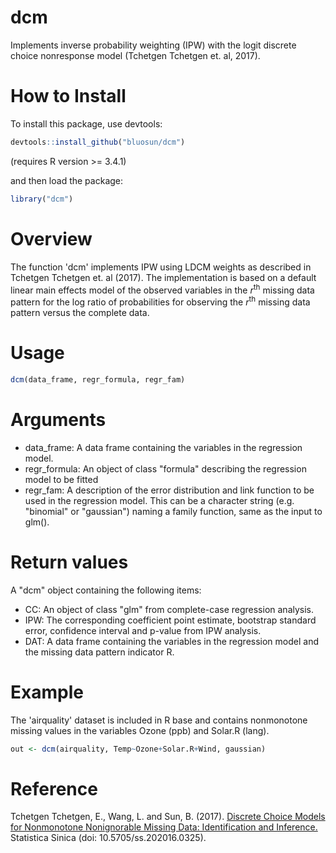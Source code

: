# dcm

Implements inverse probability weighting (IPW) with the logit discrete choice nonresponse model (Tchetgen Tchetgen et. al, 2017).

# How to Install

To install this package, use devtools:

```r
devtools::install_github("bluosun/dcm")
```
(requires R version >= 3.4.1) 

and then load the package:

```r
library("dcm")
```

# Overview
The function 'dcm' implements IPW using LDCM weights as described in Tchetgen Tchetgen et. al (2017). The implementation is based on 
a default linear main effects model of the observed variables in the *r*<sup>th</sup> missing data pattern for the log ratio 
of probabilities for observing the *r*<sup>th</sup> missing data pattern versus the complete data.

# Usage
 ```r
 dcm(data_frame, regr_formula, regr_fam)
 ```
# Arguments
* data_frame: A data frame containing the variables in the regression model.
* regr_formula: An object of class "formula" describing the regression model to be fitted
* regr_fam: A description of the error distribution and link function to be used in the regression model. This can be a character string (e.g. "binomial" or "gaussian") naming a family function, same as the input to glm().

# Return values
A "dcm" object containing the following items:
* CC: An object of class "glm" from complete-case regression analysis.
* IPW: The corresponding coefficient point estimate, bootstrap standard error, confidence interval and p-value from IPW analysis.
* DAT: A data frame containing the variables in the regression model and the missing data pattern indicator R.

# Example
The 'airquality' dataset is included in R base and contains nonmonotone missing values in the variables Ozone (ppb) and Solar.R (lang). 
```r
out <- dcm(airquality, Temp~Ozone+Solar.R+Wind, gaussian)
```

# Reference

Tchetgen Tchetgen, E., Wang, L. and Sun, B. (2017). <a href="http://www3.stat.sinica.edu.tw/ss_newpaper/SS-2016-0325_na.pdf"> Discrete Choice Models for Nonmonotone Nonignorable Missing Data: Identification and Inference.</a> Statistica Sinica (doi: 10.5705/ss.202016.0325).

